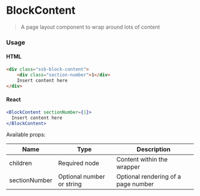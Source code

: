 BlockContent
========

> A page layout component to wrap around lots of content 

### Usage

#### HTML

```html
<div class="ssb-block-content">
    <div class="section-number">1</div>
    Insert content here
</div>
```

#### React

```jsx harmony
<BlockContent sectionNumber={1}>
  Insert content here
</BlockContent> 
```

Available props:

| Name       | Type           | Description  |
| ---------- | ------------- | ----- |
| children   | Required node | Content within the wrapper |
| sectionNumber | Optional number or string | Optional rendering of a page number |
